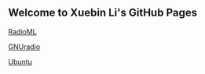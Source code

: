 ## Welcome to Xuebin Li's GitHub Pages
[RadioML](https://ttuxl.github.io/RadioML/)

[GNUradio](https://ttuxl.github.io/gnuradio-XL/)

[Ubuntu](https://ttuxl.github.io/ubuntu-XL/)
